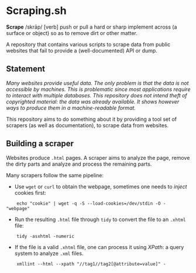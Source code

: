 # Scraping.sh

**Scrape** /skrāp/ \[verb\] push or pull a hard or sharp implement across (a surface or object) so as to remove dirt or other matter.

A repository that contains various scripts to scrape data from public websites that fail to provide a (well-documented) API or dump.

## Statement

*Many websites provide useful data. The only problem is that the data is not accessible by machines. This is problematic since most applications require to interact with multiple databases. This repository does not intend theft of copyrighted material: the data was already available. It shows however ways to produce them in a machine-readable format.*

This repository aims to do something about it by providing a tool set of scrapers (as well as documentation), to scrape data from websites.

## Building a scraper

Websites produce `.html` pages. A scraper aims to analyze the page, remove the dirty parts and analyze and process the remaining parts.

Many scrapers follow the same pipeline:

 - Use `wget` or `curl` to obtain the webpage, sometimes one needs to *inject* cookies first:
```
    echo "cookie" | wget -q -S --load-cookies=/dev/stdin -O - "webpage"
```
 
 - Run the resulting `.html` file through `tidy` to convert the file to an `.xhtml` file:
```
    tidy -asxhtml -numeric
```
 
 - If the file is a valid `.xhtml` file, one can process it using *XPath*: a query system to analyze `.xml` files.
```
    xmllint --html --xpath "//tag1//tag2[@attribute=value]" -
```